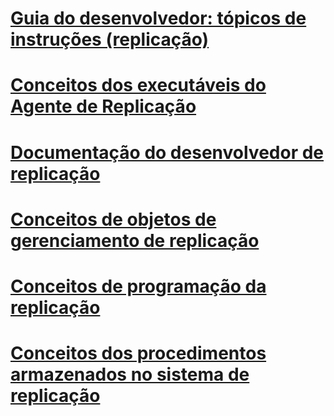 # [Guia do desenvolvedor: tópicos de instruções (replicação)](developer-s-guide-how-to-topics-replication.md)
# [Conceitos dos executáveis do Agente de Replicação](replication-agent-executables-concepts.md)
# [Documentação do desenvolvedor de replicação](replication-developer-documentation.md)
# [Conceitos de objetos de gerenciamento de replicação](replication-management-objects-concepts.md)
# [Conceitos de programação da replicação](replication-programming-concepts.md)
# [Conceitos dos procedimentos armazenados no sistema de replicação](replication-system-stored-procedures-concepts.md)
